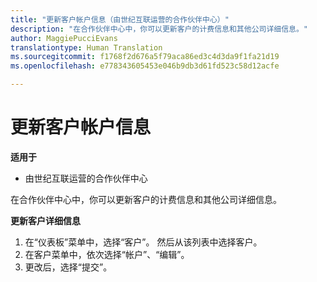 ```yaml
---
title: "更新客户帐户信息（由世纪互联运营的合作伙伴中心）"
description: "在合作伙伴中心中，你可以更新客户的计费信息和其他公司详细信息。"
author: MaggiePucciEvans
translationtype: Human Translation
ms.sourcegitcommit: f1768f2d676a5f79aca86ed3c4d3da9f1fa21d19
ms.openlocfilehash: e778343605453e046b9db3d61fd523c58d12acfe

---
```


# 更新客户帐户信息

**适用于**

-   由世纪互联运营的合作伙伴中心


在合作伙伴中心中，你可以更新客户的计费信息和其他公司详细信息。

**更新客户详细信息**

1.  在“仪表板”菜单中，选择“客户”。 然后从该列表中选择客户。
2.  在客户菜单中，依次选择“帐户”、“编辑”。
3.  更改后，选择“提交”。



<!--HONumber=Oct16_HO1-->


